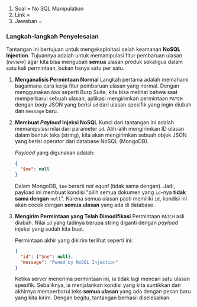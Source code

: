 1. Soal = No SQL Manipulation
2. Link =
3. Jawaban =

### **Langkah-langkah Penyelesaian**

Tantangan ini bertujuan untuk mengeksploitasi celah keamanan **NoSQL Injection**. Tujuannya adalah untuk memanipulasi fitur pembaruan ulasan (*review*) agar kita bisa mengubah **semua** ulasan produk sekaligus dalam satu kali permintaan, bukan hanya satu per satu.

1.  **Menganalisis Permintaan Normal**
    Langkah pertama adalah memahami bagaimana cara kerja fitur pembaruan ulasan yang normal. Dengan menggunakan *tool* seperti Burp Suite, kita bisa melihat bahwa saat memperbarui sebuah ulasan, aplikasi mengirimkan permintaan `PATCH` dengan *body* JSON yang berisi `id` dari ulasan spesifik yang ingin diubah dan `message` baru.

2.  **Membuat *Payload* Injeksi NoSQL**
    Kunci dari tantangan ini adalah memanipulasi nilai dari parameter `id`. Alih-alih mengirimkan ID ulasan dalam bentuk teks (string), kita akan mengirimkan sebuah objek JSON yang berisi operator dari database NoSQL (MongoDB).

    *Payload* yang digunakan adalah:

    ```json
    {
      "$ne": null
    }
    ```

    Dalam MongoDB, `$ne` berarti *not equal* (tidak sama dengan). Jadi, payload ini membuat kondisi "pilih semua dokumen yang `id`-nya **tidak sama dengan** `null`". Karena semua ulasan pasti memiliki `id`, kondisi ini akan cocok dengan **semua ulasan** yang ada di database.

3.  **Mengirim Permintaan yang Telah Dimodifikasi**
    Permintaan `PATCH` asli diubah. Nilai `id` yang tadinya berupa string diganti dengan *payload* injeksi yang sudah kita buat.

    Permintaan akhir yang dikirim terlihat seperti ini:

    ```json
    {
      "id": {"$ne": null},
      "message": "Pwned by NoSQL Injection"
    }
    ```

    Ketika server menerima permintaan ini, ia tidak lagi mencari satu ulasan spesifik. Sebaliknya, ia menjalankan kondisi yang kita suntikkan dan akhirnya memperbarui teks **semua ulasan** yang ada dengan pesan baru yang kita kirim. Dengan begitu, tantangan berhasil diselesaikan.
